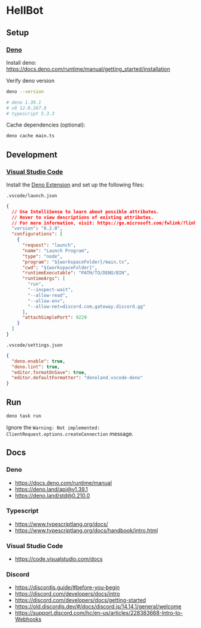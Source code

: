 # HellBot

## Setup

### [Deno](https://deno.com/)

Install deno:\
https://docs.deno.com/runtime/manual/getting_started/installation

Verify deno version

```sh
deno --version

# deno 1.39.1
# v8 12.0.267.8
# typescript 5.3.3
```

Cache dependencies (optional):

```sh
deno cache main.ts
```

## Development

### [Visual Studio Code](https://code.visualstudio.com/)

Install the
[Deno Extension](https://marketplace.visualstudio.com/items?itemName=denoland.vscode-deno)
and set up the following files:

`.vscode/launch.json`

```json
{
  // Use IntelliSense to learn about possible attributes.
  // Hover to view descriptions of existing attributes.
  // For more information, visit: https://go.microsoft.com/fwlink/?linkid=830387
  "version": "0.2.0",
  "configurations": [
    {
      "request": "launch",
      "name": "Launch Program",
      "type": "node",
      "program": "${workspaceFolder}/main.ts",
      "cwd": "${workspaceFolder}",
      "runtimeExecutable": "PATH/TO/DENO/BIN",
      "runtimeArgs": [
        "run",
        "--inspect-wait",
        "--allow-read",
        "--allow-env",
        "--allow-net=discord.com,gateway.discord.gg"
      ],
      "attachSimplePort": 9229
    }
  ]
}
```

`.vscode/settings.json`

```json
{
  "deno.enable": true,
  "deno.lint": true,
  "editor.formatOnSave": true,
  "editor.defaultFormatter": "denoland.vscode-deno"
}
```

## Run

```sh
deno task run
```

Ignore the `Warning: Not implemented: ClientRequest.options.createConnection`
message.

## Docs

### Deno

- https://docs.deno.com/runtime/manual
- https://deno.land/api@v1.39.1
- https://deno.land/std@0.210.0

### Typescript

- https://www.typescriptlang.org/docs/
- https://www.typescriptlang.org/docs/handbook/intro.html

### Visual Studio Code

- https://code.visualstudio.com/docs

### Discord

- https://discordjs.guide/#before-you-begin
- https://discord.com/developers/docs/intro
- https://discord.com/developers/docs/getting-started
- https://old.discordjs.dev/#/docs/discord.js/14.14.1/general/welcome
- https://support.discord.com/hc/en-us/articles/228383668-Intro-to-Webhooks
